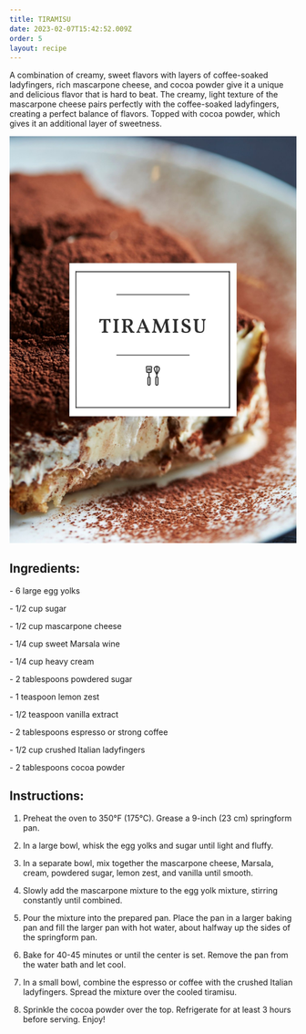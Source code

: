 ```yaml
---
title: TIRAMISU
date: 2023-02-07T15:42:52.009Z
order: 5
layout: recipe
---
```

A combination of creamy, sweet flavors with layers of coffee-soaked ladyfingers, rich mascarpone cheese, and cocoa powder give it a unique and delicious flavor that is hard to beat. The creamy, light texture of the mascarpone cheese pairs perfectly with the coffee-soaked ladyfingers, creating a perfect balance of flavors. Topped with cocoa powder, which gives it an additional layer of sweetness.

![](../uploads/6.jpg)

## Ingredients:

\- 6 large egg yolks 

\- 1/2 cup sugar 

\- 1/2 cup mascarpone cheese 

\- 1/4 cup sweet Marsala wine 

\- 1/4 cup heavy cream 

\- 2 tablespoons powdered sugar 

\- 1 teaspoon lemon zest 

\- 1/2 teaspoon vanilla extract 

\- 2 tablespoons espresso or strong coffee 

\- 1/2 cup crushed Italian ladyfingers 

\- 2 tablespoons cocoa powder

## Instructions:

1. Preheat the oven to 350°F (175°C). Grease a 9-inch (23 cm) springform pan. 


2. In a large bowl, whisk the egg yolks and sugar until light and fluffy. 


3. In a separate bowl, mix together the mascarpone cheese, Marsala, cream, powdered sugar, lemon zest, and vanilla until smooth.


4. Slowly add the mascarpone mixture to the egg yolk mixture, stirring constantly until combined.


5. Pour the mixture into the prepared pan. Place the pan in a larger baking pan and fill the larger pan with hot water, about halfway up the sides of the springform pan. 


6. Bake for 40-45 minutes or until the center is set. Remove the pan from the water bath and let cool. 


7. In a small bowl, combine the espresso or coffee with the crushed Italian ladyfingers. Spread the mixture over the cooled tiramisu. 


8. Sprinkle the cocoa powder over the top. Refrigerate for at least 3 hours before serving. Enjoy!